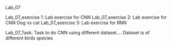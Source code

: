 Lab_07

Lab_07_exercise 1: Lab exercise for CNN
Lab_07_exercise 2: Lab exercise for CNN Dog vs cat
Lab_07_exercise 3: Lab exercise for RNN

Lab_07_Task: Task to do CNN using different dataset.... Dataset is of different birds species
